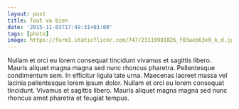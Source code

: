 ```yaml
---
layout: post
title: Tout va bien
date: '2015-11-03T17:49:31+01:00'
tags: [photo]
image: https://farm1.staticflickr.com/747/23119981826_f03aeb63e9_k_d.jpg
---
```

<!--
<a data-flickr-embed="true"  href="https://www.flickr.com/photos/umbriel/23119981826/in/datetaken-public/" title="TVB"><img src="https://c3.staticflickr.com/1/747/23119981826_b1b7c735f3_z.jpg" width="640" height="480" alt="TVB"></a><script async src="//embedr.flickr.com/assets/client-code.js" charset="utf-8"></script>
-->
Nullam et orci eu lorem consequat tincidunt vivamus et sagittis libero. Mauris aliquet magna magna sed nunc rhoncus pharetra. Pellentesque condimentum sem. In efficitur ligula tate urna. Maecenas laoreet massa vel lacinia pellentesque lorem ipsum dolor. Nullam et orci eu lorem consequat tincidunt. Vivamus et sagittis libero. Mauris aliquet magna magna sed nunc rhoncus amet pharetra et feugiat tempus.

